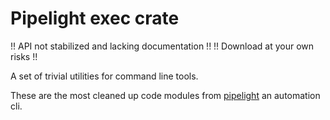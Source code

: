 # Pipelight exec crate

!! API not stabilized and lacking documentation !!
!! Download at your own risks !!

A set of trivial utilities for command line tools.

These are the most cleaned up code modules from
[pipelight](https://github.com/pipelight/pipelight)
an automation cli.
